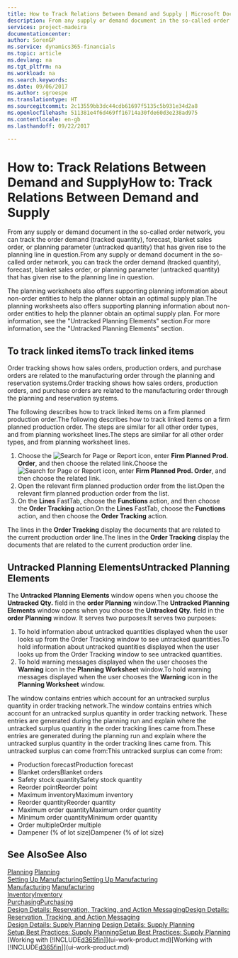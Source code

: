 ```yaml
---
title: How to Track Relations Between Demand and Supply | Microsoft Docs
description: From any supply or demand document in the so-called order network, you can track the order demand (tracked quantity), forecast, blanket sales order, or planning parameter (untracked quantity) that has given rise to the planning line in question.
services: project-madeira
documentationcenter: 
author: SorenGP
ms.service: dynamics365-financials
ms.topic: article
ms.devlang: na
ms.tgt_pltfrm: na
ms.workload: na
ms.search.keywords: 
ms.date: 09/06/2017
ms.author: sgroespe
ms.translationtype: HT
ms.sourcegitcommit: 2c13559bb3dc44cdb61697f5135c5b931e34d2a8
ms.openlocfilehash: 511381e4f6d469ff16714a30fde60d3e238ad975
ms.contentlocale: en-gb
ms.lasthandoff: 09/22/2017

---
```

# <a name="how-to-track-relations-between-demand-and-supply"></a><span data-ttu-id="e383e-103">How to: Track Relations Between Demand and Supply</span><span class="sxs-lookup"><span data-stu-id="e383e-103">How to: Track Relations Between Demand and Supply</span></span>
<span data-ttu-id="e383e-104">From any supply or demand document in the so-called order network, you can track the order demand (tracked quantity), forecast, blanket sales order, or planning parameter (untracked quantity) that has given rise to the planning line in question.</span><span class="sxs-lookup"><span data-stu-id="e383e-104">From any supply or demand document in the so-called order network, you can track the order demand (tracked quantity), forecast, blanket sales order, or planning parameter (untracked quantity) that has given rise to the planning line in question.</span></span>

<span data-ttu-id="e383e-105">The planning worksheets also offers supporting planning information about non-order entities to help the planner obtain an optimal supply plan.</span><span class="sxs-lookup"><span data-stu-id="e383e-105">The planning worksheets also offers supporting planning information about non-order entities to help the planner obtain an optimal supply plan.</span></span> <span data-ttu-id="e383e-106">For more information, see the "Untracked Planning Elements" section.</span><span class="sxs-lookup"><span data-stu-id="e383e-106">For more information, see the "Untracked Planning Elements" section.</span></span>

## <a name="to-track-linked-items"></a><span data-ttu-id="e383e-107">To track linked items</span><span class="sxs-lookup"><span data-stu-id="e383e-107">To track linked items</span></span>
<span data-ttu-id="e383e-108">Order tracking shows how sales orders, production orders, and purchase orders are related to the manufacturing order through the planning and reservation systems.</span><span class="sxs-lookup"><span data-stu-id="e383e-108">Order tracking shows how sales orders, production orders, and purchase orders are related to the manufacturing order through the planning and reservation systems.</span></span>

<span data-ttu-id="e383e-109">The following describes how to track linked items on a firm planned production order.</span><span class="sxs-lookup"><span data-stu-id="e383e-109">The following describes how to track linked items on a firm planned production order.</span></span> <span data-ttu-id="e383e-110">The steps are similar for all other order types, and from planning worksheet lines.</span><span class="sxs-lookup"><span data-stu-id="e383e-110">The steps are similar for all other order types, and from planning worksheet lines.</span></span>

1. <span data-ttu-id="e383e-111">Choose the ![Search for Page or Report](media/ui-search/search_small.png "Search for Page or Report icon") icon, enter **Firm Planned Prod. Order**, and then choose the related link.</span><span class="sxs-lookup"><span data-stu-id="e383e-111">Choose the ![Search for Page or Report](media/ui-search/search_small.png "Search for Page or Report icon") icon, enter **Firm Planned Prod. Order**, and then choose the related link.</span></span>
2. <span data-ttu-id="e383e-112">Open the relevant firm planned production order from the list.</span><span class="sxs-lookup"><span data-stu-id="e383e-112">Open the relevant firm planned production order from the list.</span></span>
3. <span data-ttu-id="e383e-113">On the **Lines** FastTab, choose the **Functions** action, and then choose the **Order Tracking** action.</span><span class="sxs-lookup"><span data-stu-id="e383e-113">On the **Lines** FastTab, choose the **Functions** action, and then choose the **Order Tracking** action.</span></span>

<span data-ttu-id="e383e-114">The lines in the **Order Tracking** display the documents that are related to the current production order line.</span><span class="sxs-lookup"><span data-stu-id="e383e-114">The lines in the **Order Tracking** display the documents that are related to the current production order line.</span></span>

## <a name="untracked-planning-elements"></a><span data-ttu-id="e383e-115">Untracked Planning Elements</span><span class="sxs-lookup"><span data-stu-id="e383e-115">Untracked Planning Elements</span></span>
<span data-ttu-id="e383e-116">The **Untracked Planning Elements** window opens when you choose the **Untracked Qty.** field in the **order Planning** window.</span><span class="sxs-lookup"><span data-stu-id="e383e-116">The **Untracked Planning Elements** window opens when you choose the **Untracked Qty.** field in the **order Planning** window.</span></span> <span data-ttu-id="e383e-117">It serves two purposes:</span><span class="sxs-lookup"><span data-stu-id="e383e-117">It serves two purposes:</span></span>

1. <span data-ttu-id="e383e-118">To hold information about untracked quantities displayed when the user looks up from the Order Tracking window to see untracked quantities.</span><span class="sxs-lookup"><span data-stu-id="e383e-118">To hold information about untracked quantities displayed when the user looks up from the Order Tracking window to see untracked quantities.</span></span>
2. <span data-ttu-id="e383e-119">To hold warning messages displayed when the user chooses the **Warning** icon in the **Planning Worksheet** window.</span><span class="sxs-lookup"><span data-stu-id="e383e-119">To hold warning messages displayed when the user chooses the **Warning** icon in the **Planning Worksheet** window.</span></span>

<span data-ttu-id="e383e-120">The window contains entries which account for an untracked surplus quantity in order tracking network.</span><span class="sxs-lookup"><span data-stu-id="e383e-120">The window contains entries which account for an untracked surplus quantity in order tracking network.</span></span> <span data-ttu-id="e383e-121">These entries are generated during the planning run and explain where the untracked surplus quantity in the order tracking lines came from.</span><span class="sxs-lookup"><span data-stu-id="e383e-121">These entries are generated during the planning run and explain where the untracked surplus quantity in the order tracking lines came from.</span></span> <span data-ttu-id="e383e-122">This untracked surplus can come from:</span><span class="sxs-lookup"><span data-stu-id="e383e-122">This untracked surplus can come from:</span></span>

- <span data-ttu-id="e383e-123">Production forecast</span><span class="sxs-lookup"><span data-stu-id="e383e-123">Production forecast</span></span>
- <span data-ttu-id="e383e-124">Blanket orders</span><span class="sxs-lookup"><span data-stu-id="e383e-124">Blanket orders</span></span>
- <span data-ttu-id="e383e-125">Safety stock quantity</span><span class="sxs-lookup"><span data-stu-id="e383e-125">Safety stock quantity</span></span>
- <span data-ttu-id="e383e-126">Reorder point</span><span class="sxs-lookup"><span data-stu-id="e383e-126">Reorder point</span></span>
- <span data-ttu-id="e383e-127">Maximum inventory</span><span class="sxs-lookup"><span data-stu-id="e383e-127">Maximum inventory</span></span>
- <span data-ttu-id="e383e-128">Reorder quantity</span><span class="sxs-lookup"><span data-stu-id="e383e-128">Reorder quantity</span></span>
- <span data-ttu-id="e383e-129">Maximum order quantity</span><span class="sxs-lookup"><span data-stu-id="e383e-129">Maximum order quantity</span></span>
- <span data-ttu-id="e383e-130">Minimum order quantity</span><span class="sxs-lookup"><span data-stu-id="e383e-130">Minimum order quantity</span></span>
- <span data-ttu-id="e383e-131">Order multiple</span><span class="sxs-lookup"><span data-stu-id="e383e-131">Order multiple</span></span>
- <span data-ttu-id="e383e-132">Dampener (% of lot size)</span><span class="sxs-lookup"><span data-stu-id="e383e-132">Dampener (% of lot size)</span></span>

## <a name="see-also"></a><span data-ttu-id="e383e-133">See Also</span><span class="sxs-lookup"><span data-stu-id="e383e-133">See Also</span></span>  
<span data-ttu-id="e383e-134">[Planning](production-planning.md) </span><span class="sxs-lookup"><span data-stu-id="e383e-134">[Planning](production-planning.md) </span></span>  
[<span data-ttu-id="e383e-135">Setting Up Manufacturing</span><span class="sxs-lookup"><span data-stu-id="e383e-135">Setting Up Manufacturing</span></span>](production-configure-production-processes.md)  
<span data-ttu-id="e383e-136">[Manufacturing](production-manage-manufacturing.md)  </span><span class="sxs-lookup"><span data-stu-id="e383e-136">[Manufacturing](production-manage-manufacturing.md)  </span></span>  
[<span data-ttu-id="e383e-137">Inventory</span><span class="sxs-lookup"><span data-stu-id="e383e-137">Inventory</span></span>](inventory-manage-inventory.md)  
[<span data-ttu-id="e383e-138">Purchasing</span><span class="sxs-lookup"><span data-stu-id="e383e-138">Purchasing</span></span>](purchasing-manage-purchasing.md)  
[<span data-ttu-id="e383e-139">Design Details: Reservation, Tracking, and Action Messaging</span><span class="sxs-lookup"><span data-stu-id="e383e-139">Design Details: Reservation, Tracking, and Action Messaging</span></span>](design-details-reservation-order-tracking-and-action-messaging.md)  
<span data-ttu-id="e383e-140">[Design Details: Supply Planning](design-details-supply-planning.md) </span><span class="sxs-lookup"><span data-stu-id="e383e-140">[Design Details: Supply Planning](design-details-supply-planning.md) </span></span>  
[<span data-ttu-id="e383e-141">Setup Best Practices: Supply Planning</span><span class="sxs-lookup"><span data-stu-id="e383e-141">Setup Best Practices: Supply Planning</span></span>](setup-best-practices-supply-planning.md)  
<span data-ttu-id="e383e-142">[Working with [!INCLUDE[d365fin](includes/d365fin_md.md)]](ui-work-product.md)</span><span class="sxs-lookup"><span data-stu-id="e383e-142">[Working with [!INCLUDE[d365fin](includes/d365fin_md.md)]](ui-work-product.md)</span></span>


